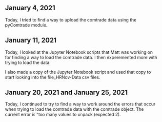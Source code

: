 ## January 4, 2021

Today, I tried to find a way to upload the comtrade data using the pyComtrade module. 

## January 11, 2021

Today, I looked at the Jupyter Notebook scripts that Matt was working on for finding a way to load the comtrade data. I then experemented more with trying to load the data.

I also made a copy of the Jupyter Notebook script and used that copy to start looking into the file_HRNov-Data csv files.


## January 20, 2021 and January 25, 2021

Today, I continued to try to find a way to work around the errors that occur when trying to load the comtrade data with the comtrade object. The current error is "too many values to unpack (expected 2).

